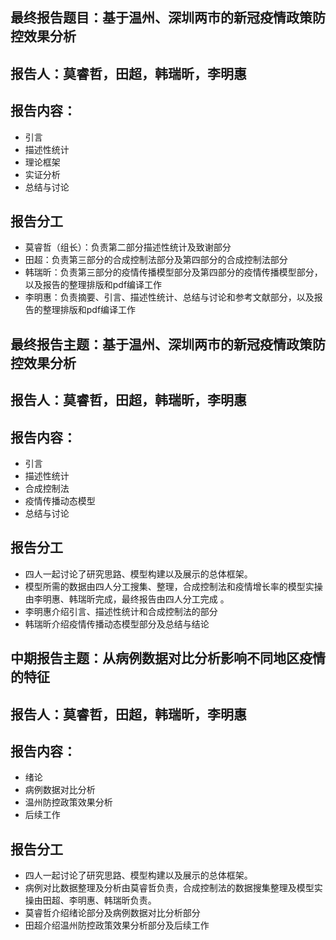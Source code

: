 最终报告题目：基于温州、深圳两市的新冠疫情政策防控效果分析
-------

报告人：莫睿哲，田超，韩瑞昕，李明惠
-------

报告内容：
-------
* 引言
* 描述性统计
* 理论框架
* 实证分析
* 总结与讨论

报告分工
--------
* 莫睿哲（组长）：负责第二部分描述性统计及致谢部分
* 田超：负责第三部分的合成控制法部分及第四部分的合成控制法部分
* 韩瑞昕：负责第三部分的疫情传播模型部分及第四部分的疫情传播模型部分，以及报告的整理排版和pdf编译工作
* 李明惠：负责摘要、引言、描述性统计、总结与讨论和参考文献部分，以及报告的整理排版和pdf编译工作




最终报告主题：基于温州、深圳两市的新冠疫情政策防控效果分析
-------

报告人：莫睿哲，田超，韩瑞昕，李明惠
-------

报告内容：
-------
* 引言
* 描述性统计
* 合成控制法
* 疫情传播动态模型
* 总结与讨论

报告分工
--------
* 四人一起讨论了研究思路、模型构建以及展示的总体框架。
* 模型所需的数据由四人分工搜集、整理，合成控制法和疫情增长率的模型实操由李明惠、韩瑞昕完成，最终报告由四人分工完成 。
* 李明惠介绍引言、描述性统计和合成控制法的部分 
* 韩瑞昕介绍疫情传播动态模型部分及总结与结论


中期报告主题：从病例数据对比分析影响不同地区疫情的特征
-------

报告人：莫睿哲，田超，韩瑞昕，李明惠
-------

报告内容：
-------
* 绪论
* 病例数据对比分析
* 温州防控政策效果分析
* 后续工作

报告分工
--------
* 四人一起讨论了研究思路、模型构建以及展示的总体框架。
* 病例对比数据整理及分析由莫睿哲负责，合成控制法的数据搜集整理及模型实操由田超、李明惠、韩瑞昕负责。
* 莫睿哲介绍绪论部分及病例数据对比分析部分 
* 田超介绍温州防控政策效果分析部分及后续工作
